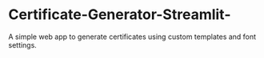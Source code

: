 # Certificate-Generator-Streamlit-
A simple web app to generate certificates using custom templates and font settings.
